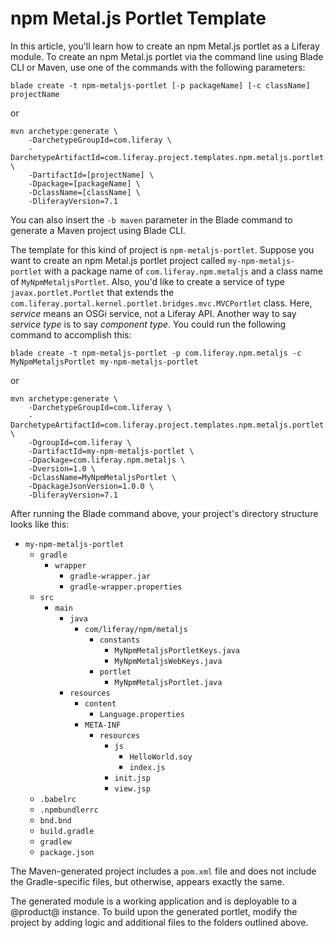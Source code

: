 # npm Metal.js Portlet Template [](id=npm-metal-js-portlet-template)

In this article, you'll learn how to create an npm Metal.js portlet as a
Liferay module. To create an npm Metal.js portlet via the command line using
Blade CLI or Maven, use one of the commands with the following parameters:

    blade create -t npm-metaljs-portlet [-p packageName] [-c className] projectName

or

    mvn archetype:generate \
        -DarchetypeGroupId=com.liferay \
        -DarchetypeArtifactId=com.liferay.project.templates.npm.metaljs.portlet \
        -DartifactId=[projectName] \
        -Dpackage=[packageName] \
        -DclassName=[className] \
        -DliferayVersion=7.1

You can also insert the `-b maven` parameter in the Blade command to generate a
Maven project using Blade CLI.

The template for this kind of project is `npm-metaljs-portlet`. Suppose you want
to create an npm Metal.js portlet project called `my-npm-metaljs-portlet` with a
package name of `com.liferay.npm.metaljs` and a class name of
`MyNpmMetaljsPortlet`. Also, you'd like to create a service of type
`javax.portlet.Portlet` that extends the
`com.liferay.portal.kernel.portlet.bridges.mvc.MVCPortlet` class. Here,
*service* means an OSGi service, not a Liferay API. Another way to say *service
type* is to say *component type*. You could run the following command to
accomplish this:

    blade create -t npm-metaljs-portlet -p com.liferay.npm.metaljs -c MyNpmMetaljsPortlet my-npm-metaljs-portlet

or

    mvn archetype:generate \
        -DarchetypeGroupId=com.liferay \
        -DarchetypeArtifactId=com.liferay.project.templates.npm.metaljs.portlet \
        -DgroupId=com.liferay \
        -DartifactId=my-npm-metaljs-portlet \
        -Dpackage=com.liferay.npm.metaljs \
        -Dversion=1.0 \
        -DclassName=MyNpmMetaljsPortlet \
        -DpackageJsonVersion=1.0.0 \
        -DliferayVersion=7.1

After running the Blade command above, your project's directory structure looks
like this:

- `my-npm-metaljs-portlet`
    - `gradle`
        - `wrapper`
            - `gradle-wrapper.jar`
            - `gradle-wrapper.properties`
    - `src`
        - `main`
            - `java`
                - `com/liferay/npm/metaljs`
                    - `constants`
                        - `MyNpmMetaljsPortletKeys.java`
                        - `MyNpmMetaljsWebKeys.java`
                    - `portlet`
                        - `MyNpmMetaljsPortlet.java`
            - `resources`
                - `content`
                    - `Language.properties`
                - `META-INF`
                    - `resources`
                        - `js`
                            - `HelloWorld.soy`
                            - `index.js`
                        - `init.jsp`
                        - `view.jsp`
    - `.babelrc`
    - `.npmbundlerrc`
    - `bnd.bnd`
    - `build.gradle`
    - `gradlew`
    - `package.json`

The Maven-generated project includes a `pom.xml` file and does not include the
Gradle-specific files, but otherwise, appears exactly the same.

The generated module is a working application and is deployable to a @product@
instance. To build upon the generated portlet, modify the project by adding
logic and additional files to the folders outlined above.
